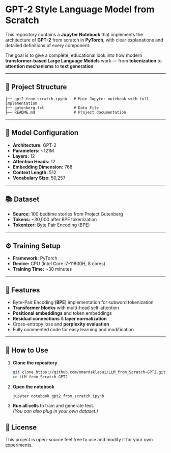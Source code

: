 # GPT-2 Style Language Model from Scratch

This repository contains a **Jupyter Notebook** that implements the architecture of **GPT-2** from scratch in **PyTorch**, with clear explanations and detailed definitions of every component.

The goal is to give a complete, educational look into how modern **transformer-based Large Language Models** work — from **tokenization** to **attention mechanisms** to **text generation**.

---

## 📂 Project Structure
```
├── gpt2_from_scratch.ipynb   # Main Jupyter notebook with full implementation
├── gutenberg.txt             # Data File
├── README.md                 # Project documentation
```

---

## 🧠 Model Configuration
- **Architecture:** GPT-2  
- **Parameters:** ~121M  
- **Layers:** 12  
- **Attention Heads:** 12  
- **Embedding Dimension:** 768  
- **Context Length:** 512  
- **Vocabulary Size:** 50,257  

---

## 📚 Dataset
- **Source:** 100 bedtime stories from Project Gutenberg  
- **Tokens:** ~30,000 after BPE tokenization  
- **Tokenizer:** Byte Pair Encoding (BPE)  

---

## ⚙️ Training Setup
- **Framework:** PyTorch  
- **Device:** CPU (Intel Core i7-11800H, 8 cores)  
- **Training Time:** ~30 minutes  

---

## 🚀 Features
- Byte-Pair Encoding (**BPE**) implementation for subword tokenization  
- **Transformer blocks** with multi-head self-attention  
- **Positional embeddings** and token embeddings  
- **Residual connections** & **layer normalization**  
- Cross-entropy loss and **perplexity evaluation**  
- Fully commented code for easy learning and modification  

---

## 📓 How to Use
1. **Clone the repository**
   ```bash
   git clone https://github.com/omardaklaoui/LLM_from_Scratch-GPT2.git
   cd LLM_from_Scratch-GPT2
   ```
2. **Open the notebook**
   ```bash
   jupyter notebook gpt2_from_scratch.ipynb
   ```
3. **Run all cells** to train and generate text.  
   *(You can also plug in your own dataset.)*

## 📜 License
This project is open-source feel free to use and modify it for your own experiments.
